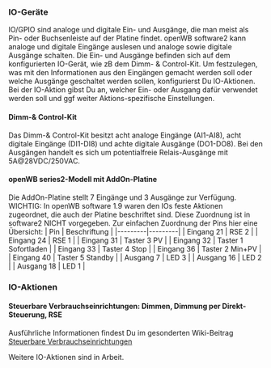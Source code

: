 ### IO-Geräte
IO/GPIO sind analoge und digitale Ein- und Ausgänge, die man meist als Pin- oder Buchsenleiste auf der Platine findet. openWB software2 kann analoge und digitale Eingänge auslesen und analoge sowie digitale Ausgänge schalten. Die Ein- und Ausgänge befinden sich auf dem konfigurierten IO-Gerät, wie zB dem Dimm- & Control-Kit. Um festzulegen, was mit den Informationen aus den Eingängen gemacht werden soll oder welche Ausgänge geschaltet werden sollen, konfigurierst Du IO-Aktionen. Bei der IO-Aktion gibst Du an, welcher Ein- oder Ausgang dafür verwendet werden soll und ggf weiter Aktions-spezifische Einstellungen.

#### Dimm-& Control-Kit
Das Dimm-& Control-Kit besitzt acht analoge Eingänge (AI1-AI8), acht digitale Eingänge (DI1-DI8) und achte digitale Ausgänge (DO1-DO8). Bei den Ausgängen handelt es sich um potentialfreie Relais-Ausgänge mit 5A@28VDC/250VAC.

#### openWB series2-Modell mit AddOn-Platine
Die AddOn-Platine stellt 7 Eingänge und 3 Ausgänge zur Verfügung. WICHTIG: In openWB software 1.9 waren den IOs feste Aktionen zugeordnet, die auch der Platine beschriftet sind. Diese Zuordnung ist in software2 NICHT vorgegeben. Zur einfachen Zuordnung der Pins hier eine Übersicht:
| Pin | Beschriftung |
|---------|---------|
| Eingang 21 | RSE 2 |
| Eingang 24 | RSE 1 |
| Eingang 31 | Taster 3 PV |
| Eingang 32 | Taster 1 Sofortladen |
| Eingang 33 | Taster 4 Stop |
| Eingang 36 | Taster 2 Min+PV |
| Eingang 40 | Taster 5 Standby |
| Ausgang 7  | LED 3 |
| Ausgang 16 | LED 2 |
| Ausgang 18 | LED 1 |


### IO-Aktionen

#### Steuerbare Verbrauchseinrichtungen: Dimmen, Dimmung per Direkt-Steuerung, RSE
Ausführliche Informationen findest Du im gesonderten Wiki-Beitrag [Steuerbare Verbrauchseinrichtungen](https://github.com/openWB/core/wiki/Steuerbare-Verbrauchseinrichtungen)

Weitere IO-Aktionen sind in Arbeit.